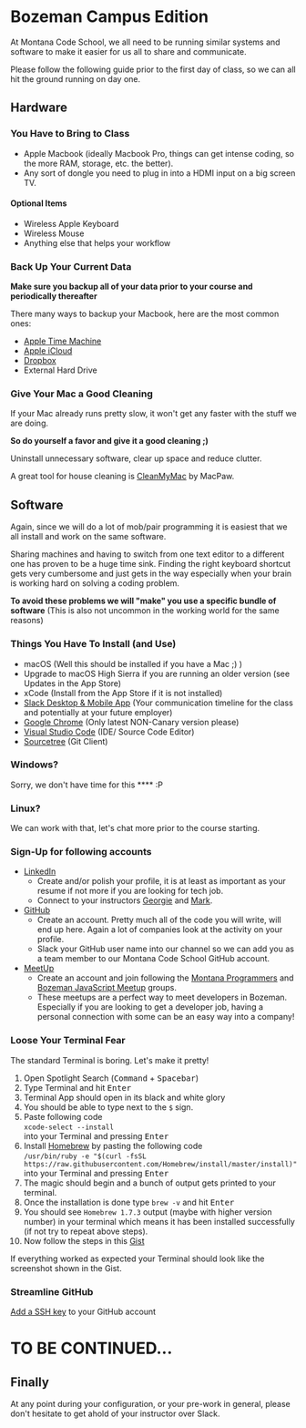 # Bozeman Campus Edition

At Montana Code School, we all need to be running similar systems and software to make it easier for us all to share and communicate.

Please follow the following guide prior to the first day of class, so we can all hit the ground running on day one.

## Hardware

### You Have to Bring to Class
* Apple Macbook (ideally Macbook Pro, things can get intense coding, so the more RAM, storage, etc. the better).
* Any sort of dongle you need to plug in into a HDMI input on a big screen TV.

#### Optional Items
* Wireless Apple Keyboard
* Wireless Mouse
* Anything else that helps your workflow

### Back Up Your Current Data

**Make sure you backup all of your data prior to your course and periodically thereafter**

There many ways to backup your Macbook, here are the most common ones:

* [Apple Time Machine](https://support.apple.com/mac-backup/)
* [Apple iCloud](https://support.apple.com/mac-backup/)
* [Dropbox](https://www.dropbox.com/)
* External Hard Drive

### Give Your Mac a Good Cleaning
If your Mac already runs pretty slow, it won't get any faster with the stuff we are doing.

**So do yourself a favor and give it a good cleaning ;)**

Uninstall unnecessary software, clear up space and reduce clutter.

A great tool for house cleaning is [CleanMyMac](https://macpaw.com/cleanmymac) by MacPaw.

## Software
Again, since we will do a lot of mob/pair programming it is easiest that we all install and work on the same software.

Sharing machines and having to switch from one text editor to a different one has proven to be a huge time sink. Finding the right keyboard shortcut gets very cumbersome and just gets in the way especially when your brain is working hard on solving a coding problem.

**To avoid these problems we will "make" you use a specific bundle of software** (This is also not uncommon in the working world for the same reasons)

### Things You Have To Install (and Use)
* macOS (Well this should be installed if you have a Mac ;) )
* Upgrade to macOS High Sierra if you are running an older version (see Updates in the App Store)
* xCode (Install from the App Store if it is not installed)
* [Slack Desktop & Mobile App](https://slack.com/downloads/) (Your communication timeline for the class and potentially at your future employer)
* [Google Chrome](https://www.google.com/chrome/) (Only latest NON-Canary version please)
* [Visual Studio Code](https://code.visualstudio.com/download) (IDE/ Source Code Editor)
* [Sourcetree](https://www.sourcetreeapp.com/) (Git Client)


### Windows?
Sorry, we don't have time for this **** :P

### Linux?
We can work with that, let's chat more prior to the course starting.

### Sign-Up for following accounts
* [LinkedIn](http://linkedin.com)
  * Create and/or polish your profile, it is at least as important as your resume if not more if you are looking for tech job. 
  * Connect to your instructors [Georgie](https://www.linkedin.com/in/georgiekirschner/) and [Mark](https://www.linkedin.com/in/mark-buckner/).
* [GitHub](http://github.com)
  * Create an account. Pretty much all of the code you will write, will end up here. Again a lot of companies look at the activity on your profile.
  * Slack your GitHub user name into our channel so we can add you as a team  member to our Montana Code School GitHub account.
* [MeetUp](https://www.meetup.com/)
  * Create an account and join following the [Montana Programmers](https://www.meetup.com/Montana-Programmers/) and [Bozeman JavaScript Meetup](https://www.meetup.com/Bozeman-JavaScript-Meetup/) groups.
  * These meetups are a perfect way to meet developers in Bozeman. Especially if you are looking to get a developer job, having a personal connection with some can be an easy way into a company!

### Loose Your Terminal Fear

The standard Terminal is boring. Let's make it pretty!
1. Open Spotlight Search (<kbd>Command</kbd> + <kbd>Spacebar</kbd>)
2. Type Terminal and hit <kbd>Enter</kbd>
3. Terminal App should open in its black and white glory
4. You should be able to type next to the `$` sign.
5. Paste following code<br>`xcode-select --install`<br>into your Terminal and pressing <kbd>Enter</kbd> 
6. Install [Homebrew](https://brew.sh/) by pasting the following code<br>`/usr/bin/ruby -e "$(curl -fsSL https://raw.githubusercontent.com/Homebrew/install/master/install)"`<br>into your Terminal and pressing <kbd>Enter</kbd>
7. The magic should begin and a bunch of output gets printed to your terminal.
8. Once the installation is done type `brew -v` and hit <kbd>Enter</kbd>
9. You should see `Homebrew 1.7.3` output (maybe with higher version number) in your terminal which means it has been installed successfully (if not try to repeat above steps).
10. Now follow the steps in this [Gist](https://gist.github.com/ZenLulz/c812f70fc86ebdbb189d9fb82f98197e)

If everything worked as expected your Terminal should look like the screenshot shown in the Gist.

### Streamline GitHub

[Add a SSH key](https://help.github.com/articles/adding-a-new-ssh-key-to-your-github-account/) to your GitHub account

# TO BE CONTINUED...

## Finally

At any point during your configuration, or your pre-work in general, please don't hesitate to get ahold of your instructor over Slack.
